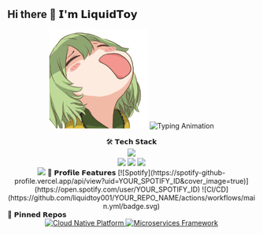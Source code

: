 ## Hi there 👋 𝗜'𝗺 𝗟𝗶𝗾𝘂𝗶𝗱𝗧𝗼𝘆 
<div align="center">
  <!-- 动态头像与标题 -->
  <img src="./assets/profile.gif" width="200" alt="3D Avatar">
  <img src="https://readme-typing-svg.demolab.com?font=Fira+Code&pause=1000&color=58A6FF&width=435&lines=Full-Stack+Developer;Cloud+Native+Expert;10%2B+years+coding" alt="Typing Animation" />
  <p> 
  </p>
  🛠️ 𝗧𝗲𝗰𝗵 𝗦𝘁𝗮𝗰𝗸
  <!-- 技术栈分模块展示 -->
  <div align="center">
    <img src="https://skillicons.dev/icons?i=java,py,php,html,css,js,ts,react,spring,kubernetes,docker,aws,linux,git,postgres,redis,grafana&perline=9" />
  </div>
  <!-- GitHub统计矩阵 -->
  <div align="center">
    <img height="165" src="https://github-readme-stats.vercel.app/api?username=liquidtoy001&show_icons=true&theme=vision-friendly-dark&hide_border=true&count_private=true" />
    <img height="165" src="https://github-readme-stats.vercel.app/api/top-langs/?username=liquidtoy001&layout=compact&theme=vision-friendly-dark&hide_border=true" />
    <img height="165" src="https://github-readme-streak-stats.herokuapp.com/?user=liquidtoy001&theme=vision-friendly-dark&hide_border=true" />
  </div>
  <!-- 动态贡献图 -->
  <img src="https://github-readme-activity-graph.vercel.app/graph?username=liquidtoy001&theme=react-dark&bg_color=0D1117&hide_border=true" />
   🎯 𝗣𝗿𝗼𝗳𝗶𝗹𝗲 𝗙𝗲𝗮𝘁𝘂𝗿𝗲𝘀
  <!-- 功能徽章墙 -->
  [![Spotify](https://spotify-github-profile.vercel.app/api/view?uid=YOUR_SPOTIFY_ID&cover_image=true)](https://open.spotify.com/user/YOUR_SPOTIFY_ID)
  ![CI/CD](https://github.com/liquidtoy001/YOUR_REPO_NAME/actions/workflows/main.yml/badge.svg)
</div>
 📌 𝗣𝗶𝗻𝗻𝗲𝗱 𝗥𝗲𝗽𝗼𝘀
<!-- 置顶项目展示 -->
<div align="center">
  <a href="https://github.com/liquidtoy001/REPO1">
    <img src="./assets/project1.png" width="45%" alt="Cloud Native Platform">
  </a>
  <a href="https://github.com/liquidtoy001/REPO2">
    <img src="./assets/project2.png" width="45%" alt="Microservices Framework">
  </a>
</div>
